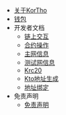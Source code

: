 - [关于KorTho](/zh/intro.md)
- [钱包](/zh/wallet.md)
- 开发者文档
    - [链上交互](/zh/dev/sdk.md)
    - [合约操作](/zh/dev/contract.md)
    - [主网信息](/zh/mainnet.md)
    - [测试网信息](/zh/testnet.md)
    - [Krc20](/zh/dev/krc20.md)
    - [Kto地址生成](/zh/dev/create_address.md)
    - [地址绑定](/zh/dev/bingding_address.md)
- 免责声明
    - [免责声明](/zh/disclaimer.md)
